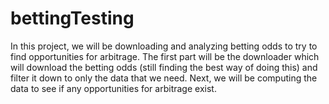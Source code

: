 # bettingTesting

In this project, we will be downloading and analyzing betting odds to try to find opportunities for arbitrage.
The first part will be the downloader which will download the betting odds (still finding the best way of doing this) and filter it down to only the data that we need.
Next, we will be computing the data to see if any opportunities for arbitrage exist.
